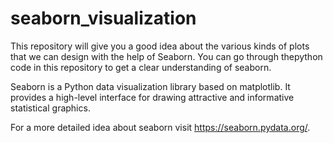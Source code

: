 # seaborn_visualization
This repository will give you a good idea about the various kinds of plots that we can design with the help of Seaborn.
You can go through thepython code in this repository to get a clear understanding of seaborn.

Seaborn is a Python data visualization library based on matplotlib. It provides a high-level interface for drawing attractive and informative statistical graphics.

For a more detailed idea about seaborn visit https://seaborn.pydata.org/.
